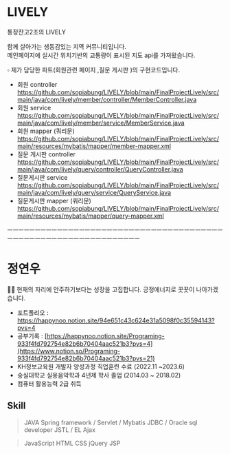 # LIVELY

통장잔고2조의 LIVELY

함께 살아가는 생동감있는 지역 커뮤니티입니다. <br>
메인페이지에 실시간 위치기반의 교통량이 표시된 지도 api를 가져왔습니다.

▫ 제가 담당한 파트(회원관련 페이지 ,질문 게시판 )의 구현코드입니다.

- 회원 controller
  https://github.com/sopiabung/LIVELY/blob/main/FinalProjectLively/src/main/java/com/lively/member/controller/MemberController.java
- 회원 service 
  https://github.com/sopiabung/LIVELY/blob/main/FinalProjectLively/src/main/java/com/lively/member/service/MemberService.java
- 회원 mapper (쿼리문) <br> 
  https://github.com/sopiabung/LIVELY/blob/main/FinalProjectLively/src/main/resources/mybatis/mapper/member-mapper.xml  
- 질문 게시판 controller 
  https://github.com/sopiabung/LIVELY/blob/main/FinalProjectLively/src/main/java/com/lively/query/controller/QueryController.java
- 질문게시판 service 
  https://github.com/sopiabung/LIVELY/blob/main/FinalProjectLively/src/main/java/com/lively/query/service/QueryService.java
- 질문게시판 mapper (쿼리문) 
  https://github.com/sopiabung/LIVELY/blob/main/FinalProjectLively/src/main/resources/mybatis/mapper/query-mapper.xml

ㅡㅡㅡㅡㅡㅡㅡㅡㅡㅡㅡㅡㅡㅡㅡㅡㅡㅡㅡㅡㅡㅡㅡㅡㅡㅡㅡㅡㅡㅡㅡㅡㅡㅡㅡㅡㅡㅡㅡㅡㅡㅡㅡㅡㅡㅡㅡㅡㅡㅡㅡㅡㅡㅡㅡㅡㅡㅡㅡㅡㅡㅡㅡ

# 정연우
🙌🏼 현재의 자리에 안주하기보다는 성장을 고집합니다. 긍정에너지로 꿋꿋이 나아가겠습니다.
<br>
- 포트폴리오 : https://happynoo.notion.site/94e651c43c624e31a5098f0c35594143?pvs=4
- 공부기록 : [https://happynoo.notion.site/Programing-933f4fd792754e82b6b70404aac521b3?pvs=4](https://www.notion.so/Programing-933f4fd792754e82b6b70404aac521b3?pvs=21)
- KH정보교육원 개발자 양성과정 직업훈련 수료 (2022.11 ~2023.6)
- 숭실대학교 실용음악학과 4년제 학사 졸업 (2014.03 ~ 2018.02) 
- 컴퓨터 활용능력 2급 취득 
 
## Skill

> JAVA
Spring framework / Servlet / Mybatis
JDBC / Oracle sql developer
JSTL / EL
Ajax
> 

> JavaScript HTML CSS
jQuery
JSP
> 
